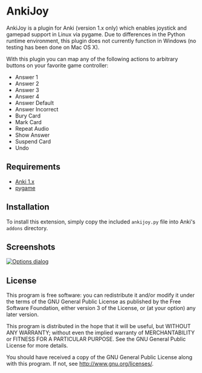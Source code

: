 # AnkiJoy #

AnkiJoy is a plugin for Anki (version 1.x only) which enables joystick and gamepad support in Linux via pygame. Due to
differences in the Python runtime environment, this plugin does not currently function in Windows (no testing has been
done on Mac OS X).

With this plugin you can map any of the following actions to arbitrary buttons on your favorite game controller:

*   Answer 1
*   Answer 2
*   Answer 3
*   Answer 4
*   Answer Default
*   Answer Incorrect
*   Bury Card
*   Mark Card
*   Repeat Audio
*   Show Answer
*   Suspend Card
*   Undo

## Requirements ##

*   [Anki 1.x](http://ankisrs.net/download/mirror/archive/)
*   [pygame](http://www.pygame.org/)

## Installation ##

To install this extension, simply copy the included `ankijoy.py` file into Anki's `addons` directory.

## Screenshots ##

[![Options dialog](https://foosoft.net/projects/ankijoy/img/gamepad-thumb.png)](https://foosoft.net/projects/ankijoy/img/gamepad.png)

## License ##

This program is free software: you can redistribute it and/or modify
it under the terms of the GNU General Public License as published by
the Free Software Foundation, either version 3 of the License, or
(at your option) any later version.

This program is distributed in the hope that it will be useful,
but WITHOUT ANY WARRANTY; without even the implied warranty of
MERCHANTABILITY or FITNESS FOR A PARTICULAR PURPOSE.  See the
GNU General Public License for more details.

You should have received a copy of the GNU General Public License
along with this program.  If not, see <http://www.gnu.org/licenses/>.

